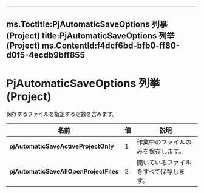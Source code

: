 

---
ms.Toctitle:PjAutomaticSaveOptions 列挙 (Project)
title:PjAutomaticSaveOptions 列挙 (Project)
ms.ContentId:f4dcf6bd-bfb0-ff80-d0f5-4ecdb9bff855
---
# PjAutomaticSaveOptions 列挙 (Project)




保存するファイルを指定する定数を含みます。

|**名前**|**値**|**説明**|
|---|---|---|
|**pjAutomaticSaveActiveProjectOnly**|1|作業中のファイルのみを保存します。|
|**pjAutomaticSaveAllOpenProjectFiles**|2|開いているファイルをすべて保存します。|




